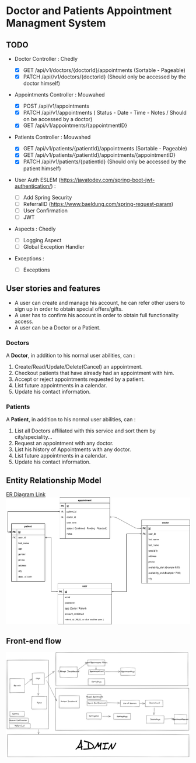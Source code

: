 # Doctor and Patients Appointment Managment System

## TODO

- Doctor Controller : Chedly

  - [x] GET /api/v1/doctors/{doctorId}/appointments (Sortable - Pageable)
  - [x] PATCH /api//v1/doctors/{doctorId} (Should only be accessed by the doctor himself)

- Appointments Controller : Mouwahed

  - [x] POST /api/v1/appointments
  - [x] PATCH /api/v1/appointments ( Status - Date - Time - Notes / Should on be accessed by a doctor)
  - [x] GET /api/v1/appointments/{appointmentID}

- Patients Controller : Mouwahed

  - [x] GET /api/v1/patients/{patientId}/appointments (Sortable - Pageable)
  - [x] GET /api/v1/patients/{patientId}/appointments/{appointmentID}
  - [x] PATCH /api/v1/patients/{patientId} (Should only be accessed by the patient himself)

- User Auth ESLEM (https://javatodev.com/spring-boot-jwt-authentication/) :

  - [ ] Add Spring Security
  - [ ] ReferralID (https://www.baeldung.com/spring-request-param)
  - [ ] User Confirmation
  - [ ] JWT

- Aspects : Chedly
  - [ ] Logging Aspect
  - [ ] Global Exception Handler
- Exceptions :
  - [ ] Exceptions

## User stories and features

- A user can create and manage his account, he can refer other users to sign up in order to obtain special offers/gifts.
- A user has to confirm his account in order to obtain full functionality access.
- A user can be a Doctor or a Patient.

### Doctors

A **Doctor**, in addition to his normal user abilities, can :

1. Create/Read/Update/Delete(Cancel) an appointment.
2. Checkout patients that have already had an appointment with him.
3. Accept or reject appointments requested by a patient.
4. List future appointments in a calendar.
5. Update his contact information.

### Patients

A **Patient**, in addition to his normal user abilities, can :

1. List all Doctors affiliated with this service and sort them by city/speciality...
2. Request an appointment with any doctor.
3. List his history of Appointments with any doctor.
4. List future appointments in a calendar.
5. Update his contact information.

## Entity Relationship Model

[ER Diagram Link](https://drive.google.com/file/d/1DUD2y6Z2Ej43MxXln2_BN-1rasQEu8Ne/view?ts=602ae58a)
![ERD](docs/ER.png)

## Front-end flow

![frontend](docs/frontend.png)
